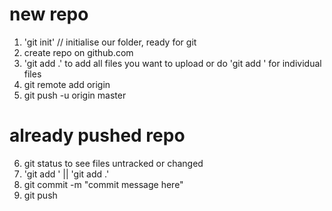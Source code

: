 # new repo

1. 'git init' // initialise our folder, ready for git
2. create repo on github.com
3. 'git add .' to add all files you want to upload or do 'git add <filename>' for individual files
4. git remote add origin <url from github>
5. git push -u origin master

# already pushed repo

6. git status to see files untracked or changed
7. 'git add <filename>' || 'git add .'
8. git commit -m "commit message here"
9. git push